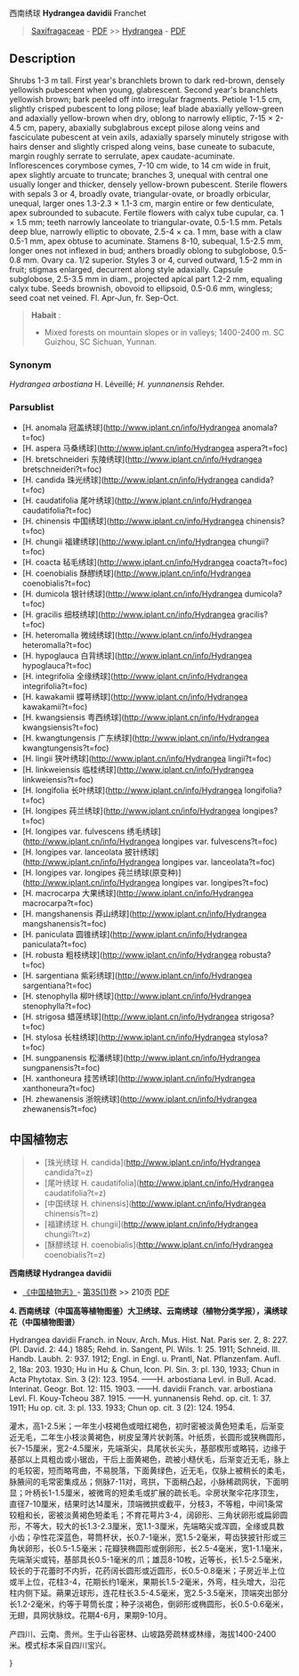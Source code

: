 西南绣球 **Hydrangea davidii** Franchet

> [Saxifragaceae](http://www.iplant.cn/info/Saxifragaceae?t=foc) - [PDF](http://www.iplant.cn/foc/pdf/Saxifragaceae.pdf) >> [Hydrangea](http://www.iplant.cn/info/Hydrangea?t=foc) - [PDF](http://www.iplant.cn/foc/pdf/Hydrangea.pdf)

## Description

Shrubs 1-3 m tall. First year's branchlets brown to dark red-brown, densely yellowish pubescent when young, glabrescent. Second year's branchlets yellowish brown; bark peeled off into irregular fragments. Petiole 1-1.5 cm, slightly crisped pubescent to long pilose; leaf blade abaxially yellow-green and adaxially yellow-brown when dry, oblong to narrowly elliptic, 7-15 × 2-4.5 cm, papery, abaxially subglabrous except pilose along veins and fasciculate pubescent at vein axils, adaxially sparsely minutely strigose with hairs denser and slightly crisped along veins, base cuneate to subacute, margin roughly serrate to serrulate, apex caudate-acuminate. Inflorescences corymbose cymes, 7-10 cm wide, to 14 cm wide in fruit, apex slightly arcuate to truncate; branches 3, unequal with central one usually longer and thicker, densely yellow-brown pubescent. Sterile flowers with sepals 3 or 4, broadly ovate, triangular-ovate, or broadly orbicular, unequal, larger ones 1.3-2.3 × 1.1-3 cm, margin entire or few denticulate, apex subrounded to subacute. Fertile flowers with calyx tube cupular, ca. 1 × 1.5 mm; teeth narrowly lanceolate to triangular-ovate, 0.5-1.5 mm. Petals deep blue, narrowly elliptic to obovate, 2.5-4 × ca. 1 mm, base with a claw 0.5-1 mm, apex obtuse to acuminate. Stamens 8-10, subequal, 1.5-2.5 mm, longer ones not inflexed in bud; anthers broadly oblong to subglobose, 0.5-0.8 mm. Ovary ca. 1/2 superior. Styles 3 or 4, curved outward, 1.5-2 mm in fruit; stigmas enlarged, decurrent along style adaxially. Capsule subglobose, 2.5-3.5 mm in diam., projected apical part 1.2-2 mm, equaling calyx tube. Seeds brownish, obovoid to ellipsoid, 0.5-0.6 mm, wingless; seed coat net veined. Fl. Apr-Jun, fr. Sep-Oct.


> **Habait** : 
>* Mixed forests on mountain slopes or in valleys; 1400-2400 m. SC Guizhou, SC Sichuan, Yunnan.

### Synonym
*Hydrangea arbostiana* H. Léveillé; *H. yunnanensis* Rehder.

### Parsublist

* [H.  anomala  冠盖绣球](http://www.iplant.cn/info/Hydrangea anomala?t=foc)
* [H.  aspera  马桑绣球](http://www.iplant.cn/info/Hydrangea aspera?t=foc)
* [H.  bretschneideri  东陵绣球](http://www.iplant.cn/info/Hydrangea bretschneideri?t=foc)
* [H.  candida  珠光绣球](http://www.iplant.cn/info/Hydrangea candida?t=foc)
* [H.  caudatifolia  尾叶绣球](http://www.iplant.cn/info/Hydrangea caudatifolia?t=foc)
* [H.  chinensis  中国绣球](http://www.iplant.cn/info/Hydrangea chinensis?t=foc)
* [H.  chungii  福建绣球](http://www.iplant.cn/info/Hydrangea chungii?t=foc)
* [H.  coacta  毡毛绣球](http://www.iplant.cn/info/Hydrangea coacta?t=foc)
* [H.  coenobialis  酥醪绣球](http://www.iplant.cn/info/Hydrangea coenobialis?t=foc)
* [H.  dumicola  银针绣球](http://www.iplant.cn/info/Hydrangea dumicola?t=foc)
* [H.  gracilis  细枝绣球](http://www.iplant.cn/info/Hydrangea gracilis?t=foc)
* [H.  heteromalla  微绒绣球](http://www.iplant.cn/info/Hydrangea heteromalla?t=foc)
* [H.  hypoglauca  白背绣球](http://www.iplant.cn/info/Hydrangea hypoglauca?t=foc)
* [H.  integrifolia  全缘绣球](http://www.iplant.cn/info/Hydrangea integrifolia?t=foc)
* [H.  kawakamii  蝶萼绣球](http://www.iplant.cn/info/Hydrangea kawakamii?t=foc)
* [H.  kwangsiensis  粤西绣球](http://www.iplant.cn/info/Hydrangea kwangsiensis?t=foc)
* [H.  kwangtungensis  广东绣球](http://www.iplant.cn/info/Hydrangea kwangtungensis?t=foc)
* [H.  lingii  狭叶绣球](http://www.iplant.cn/info/Hydrangea lingii?t=foc)
* [H.  linkweiensis  临桂绣球](http://www.iplant.cn/info/Hydrangea linkweiensis?t=foc)
* [H.  longifolia  长叶绣球](http://www.iplant.cn/info/Hydrangea longifolia?t=foc)
* [H.  longipes  莼兰绣球](http://www.iplant.cn/info/Hydrangea longipes?t=foc)
* [H.  longipes var. fulvescens  绣毛绣球](http://www.iplant.cn/info/Hydrangea longipes var. fulvescens?t=foc)
* [H.  longipes var. lanceolata  披针绣球](http://www.iplant.cn/info/Hydrangea longipes var. lanceolata?t=foc)
* [H.  longipes var. longipes  莼兰绣球(原变种)](http://www.iplant.cn/info/Hydrangea longipes var. longipes?t=foc)
* [H.  macrocarpa  大果绣球](http://www.iplant.cn/info/Hydrangea macrocarpa?t=foc)
* [H.  mangshanensis  莽山绣球](http://www.iplant.cn/info/Hydrangea mangshanensis?t=foc)
* [H.  paniculata  圆锥绣球](http://www.iplant.cn/info/Hydrangea paniculata?t=foc)
* [H.  robusta  粗枝绣球](http://www.iplant.cn/info/Hydrangea robusta?t=foc)
* [H.  sargentiana  紫彩绣球](http://www.iplant.cn/info/Hydrangea sargentiana?t=foc)
* [H.  stenophylla  柳叶绣球](http://www.iplant.cn/info/Hydrangea stenophylla?t=foc)
* [H.  strigosa  蜡莲绣球](http://www.iplant.cn/info/Hydrangea strigosa?t=foc)
* [H.  stylosa  长柱绣球](http://www.iplant.cn/info/Hydrangea stylosa?t=foc)
* [H.  sungpanensis  松潘绣球](http://www.iplant.cn/info/Hydrangea sungpanensis?t=foc)
* [H.  xanthoneura  挂苦绣球](http://www.iplant.cn/info/Hydrangea xanthoneura?t=foc)
* [H.  zhewanensis  浙皖绣球](http://www.iplant.cn/info/Hydrangea zhewanensis?t=foc)


## 中国植物志

> * [珠光绣球  H.  candida](http://www.iplant.cn/info/Hydrangea candida?t=z)
> * [尾叶绣球  H.  caudatifolia](http://www.iplant.cn/info/Hydrangea caudatifolia?t=z)
> * [中国绣球  H.  chinensis](http://www.iplant.cn/info/Hydrangea chinensis?t=z)
> * [福建绣球  H.  chungii](http://www.iplant.cn/info/Hydrangea chungii?t=z)
> * [酥醪绣球  H.  coenobialis](http://www.iplant.cn/info/Hydrangea coenobialis?t=z)


**西南绣球 Hydrangea davidii**

* [《中国植物志》](http://www.iplant.cn/frps)- [第35(1)卷](http://www.iplant.cn/frps/vol/35(1)) >> 210页 [PDF](http://www.iplant.cn/frps/pdf/35(1)/210.PDF)


**4. 西南绣球（中国高等植物图鉴）大卫绣球、云南绣球（植物分类学报），滇绣球花（中国植物图谱）**

Hydrangea davidii Franch. in Nouv. Arch. Mus. Hist. Nat. Paris ser. 2, 8: 227. (Pl. David. 2: 44.) 1885; Rehd. in. Sangent, Pl. Wils. 1: 25. 1911; Schneid. Ill. Handb. Laubh. 2: 937. 1912; Engl. in Engl. u. Prantl, Nat. Pflanzenfam. Aufl. 2, 18a: 203. 1930; Hu in Hu ＆ Chun, Icon. Pl. Sin. 3: pl. 130, 1933; Chun in Acta Phytotax. Sin. 3 (2): 123. 1954. ——H. arbostiana Levl. in Bull. Acad. Interinat. Geogr. Bot. 12: 115. 1903. ——H. davidii Franch. var. arbostiana Levl. Fl. Kouy-Tcheou 387. 1915. ——H. yunnanensis Rehd. op. cit. 1: 37. 1911; Hu op. cit. 3: pl. 133. 1933; Chun op. cit. 3 (2): 124. 1954.

灌木，高1-2.5米；一年生小枝褐色或暗红褐色，初时密被淡黄色短柔毛，后渐变近无毛，二年生小枝淡黄褐色，树皮呈薄片状剥落。叶纸质，长圆形或狭椭圆形，长7-15厘米，宽2-4.5厘米，先端渐尖，具尾状长尖头，基部楔形或略钝，边缘于基部以上具粗齿或小锯齿，干后上面黄褐色，疏被小糙伏毛，后渐变近无毛，脉上的毛较密，短而略弯曲，不易脱落，下面黄绿色，近无毛，仅脉上被稍长的柔毛，脉腋间的毛常密集成丛；侧脉7-11对，弯拱，下面稍凸起，小脉稀疏网状，下面明显；叶柄长1-1.5厘米，被微弯的短柔毛或扩展的疏长毛。伞房状聚伞花序顶生，直径7-10厘米，结果时达14厘米，顶端微拱或截平，分枝3，不等粗，中间1条常较粗和长，密被淡黄褐色短柔毛；不育花萼片3-4，阔卵形、三角状卵形或扁卵圆形，不等大，较大的长1.3-2.3厘米，宽1.1-3厘米，先端略尖或浑圆，全缘或具数小齿；孕性花深蓝色，萼筒杯状，长0.7-1毫米，宽1.5-2毫米，萼齿狭披针形或三角状卵形，长0.5-1.5毫米；花瓣狭椭圆形或倒卵形，长2.5-4毫米，宽1-1.1毫米，先端渐尖或钝，基部具长0.5-1毫米的爪；雄蕊8-10枚，近等长，长1.5-2.5毫米，较长的于花蕾时不内折，花药阔长圆形或近圆形，长0.5-0.8毫米；子房近半上位或半上位，花柱3-4，花期长约1毫米，果期长1.5-2毫米，外弯，柱头增大，沿花柱内侧下延。蒴果近球形，连花柱长3.5-4.5毫米，宽2.5-3.5毫米，顶端突出部分长1.2-2毫米，约等于萼筒长度；种子淡褐色，倒卵形或椭圆形，长0.5-0.6毫米，无翅，具网状脉纹。花期4-6月，果期9-10月。

产四川、云南、贵州。生于山谷密林、山坡路旁疏林或林缘，海拔1400-2400米。模式标本采自四川宝兴。

}